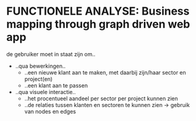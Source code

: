 FUNCTIONELE ANALYSE: Business mapping through graph driven web app
================================================================

de gebruiker moet in staat zijn om..

* ..qua bewerkingen.. 
    * ..een nieuwe klant aan te maken, met daarbij zijn/haar sector en project(en)
    * ..een klant aan te passen
* ..qua visuele interactie..
    * ..het procentueel aandeel per sector per project kunnen zien
    * ..de relaties tussen klanten en sectoren te kunnen zien &rarr; gebruik van nodes en edges